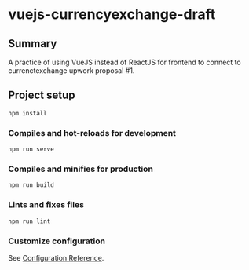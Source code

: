 # vuejs-currencyexchange-draft

## Summary
A practice of using VueJS instead of ReactJS for frontend to connect to currenctexchange upwork proposal #1.

## Project setup
```
npm install
```

### Compiles and hot-reloads for development
```
npm run serve
```

### Compiles and minifies for production
```
npm run build
```

### Lints and fixes files
```
npm run lint
```

### Customize configuration
See [Configuration Reference](https://cli.vuejs.org/config/).

